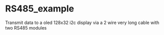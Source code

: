 # RS485_example
Transmit data to a oled 128x32 i2c display via a 2 wire very long cable with two RS485 modules
